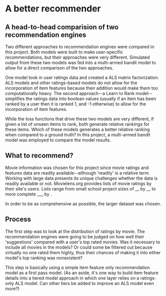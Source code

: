 # A better recommender
## A head-to-head comparision of two recommendation engines
Two different approaches to recommendation engines were compared in this project. Both models were built to make user-specific recommendations, but their approaches were very different. Simulated output from these two models was fed into a multi-armed bandit model to allow for a direct comparison of the two approaches.

One model took in user ratings data and created a ALS matrix factorization. ALS models and other ratings-based models do not allow for the incorporation of item features because their addition would make them too computationally heavy. The second approach--a Learn to Rank model--simplifies the ratings data into boolean values (usually if an item has been ranked by a user then it is ranked 1, and -1 otherwise) to allow for the incorporation of item features. 

While the loss functions that drive these two models are very different, if given a list of unseen items to rank, both generate relative rankings for these items. Which of these models generates a better relative ranking when compared to a ground truth? In this project, a multi-armed bandit model was employed to compare the model results.
## What to recommend?
Movie information was chosen for this project since movie ratings and features data are readily available--although 'readily' is a relative term. Working with large data presents its unique challenges whether the data is readily available or not. Movielens.org provides lists of movie ratings by their site's users. Lists range from small school project sizes of __ by __ to more complete ___ by .

In order to be as comprehensive as possible, the larger dataset was chosen. 
## Process
The first step was to look at the distribution of ratings by movie. The recommendation engines were going to be judged on how well their 'suggestions' compared with a user's top rated movies. Was it necessary to include all movies in the models? Or could some be filtered out because virtually no one rated them highly, thus their chances of making it into either model's top ranking was nonexistent?

This step is basically using a simple item feature only recommendation model as a first pass model. (As an aside, it's one way to build item feature details into a tiered model approach in which one layer relies on a ratings-only ALS model. Can other tiers be added to improve an ALS model even more?)

